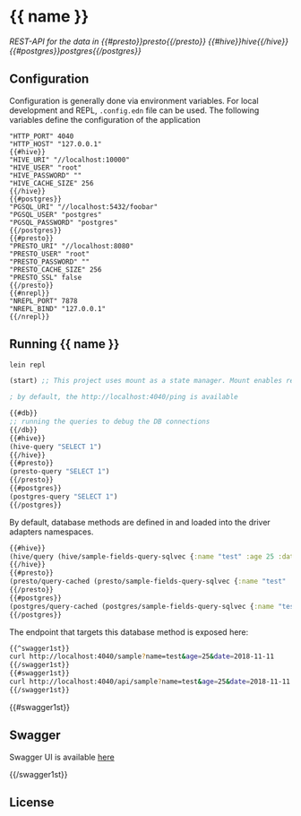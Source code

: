 # {{ name }}
*REST-API for the data in {{#presto}}presto{{/presto}} {{#hive}}hive{{/hive}} {{#postgres}}postgres{{/postgres}}*

## Configuration
Configuration is generally done via environment variables.
For local development and REPL, `.config.edn` file can be used.
The following variables define the configuration of the application

```
"HTTP_PORT" 4040
"HTTP_HOST" "127.0.0.1"
{{#hive}}
"HIVE_URI" "//localhost:10000"
"HIVE_USER" "root"
"HIVE_PASSWORD" ""
"HIVE_CACHE_SIZE" 256
{{/hive}}
{{#postgres}}
"PGSQL_URI" "//localhost:5432/foobar"
"PGSQL_USER" "postgres"
"PGSQL_PASSWORD" "postgres"
{{/postgres}}
{{#presto}}
"PRESTO_URI" "//localhost:8080"
"PRESTO_USER" "root"
"PRESTO_PASSWORD" ""
"PRESTO_CACHE_SIZE" 256
"PRESTO_SSL" false
{{/presto}}
{{#nrepl}}
"NREPL_PORT" 7878
"NREPL_BIND" "127.0.0.1"
{{/nrepl}}
```

## Running {{ name }}
```bash
lein repl
```

```clojure
(start) ;; This project uses mount as a state manager. Mount enables reloading the components during the development.

; by default, the http://localhost:4040/ping is available

{{#db}}
;; running the queries to debug the DB connections
{{/db}}
{{#hive}}
(hive-query "SELECT 1")
{{/hive}}
{{#presto}}
(presto-query "SELECT 1")
{{/presto}}
{{#postgres}}
(postgres-query "SELECT 1")
{{/postgres}}
```

By default, database methods are defined in [](./resources/queries/example.sql) and loaded into the driver adapters namespaces.

```clojure
{{#hive}}
(hive/query (hive/sample-fields-query-sqlvec {:name "test" :age 25 :date "2018-11-11"}))
{{/hive}}
{{#presto}}
(presto/query-cached (presto/sample-fields-query-sqlvec {:name "test" :age 25 :date "2018-11-11"}))
{{/presto}}
{{#postgres}}
(postgres/query-cached (postgres/sample-fields-query-sqlvec {:name "test" :age 25 :date "2018-11-11"}))
{{/postgres}}
```

The endpoint that targets this database method is exposed here:
```bash
{{^swagger1st}}
curl http://localhost:4040/sample?name=test&age=25&date=2018-11-11
{{/swagger1st}}
{{#swagger1st}}
curl http://localhost:4040/api/sample?name=test&age=25&date=2018-11-11
{{/swagger1st}}
```

{{#swagger1st}}
## Swagger

Swagger UI is available [here](http://localhost:4040/ui/)

{{/swagger1st}}

## License
